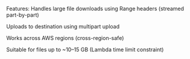 Features:
Handles large file downloads using Range headers (streamed part-by-part)

Uploads to destination using multipart upload

Works across AWS regions (cross-region-safe)

Suitable for files up to ~10–15 GB (Lambda time limit constraint)

